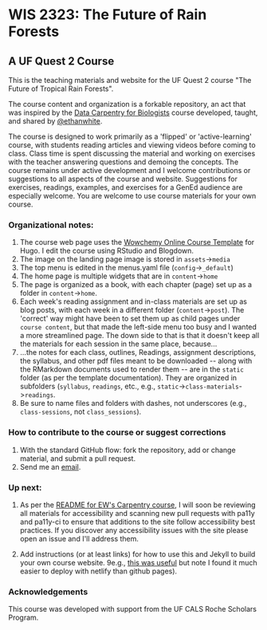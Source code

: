 # WIS 2323: The Future of Rain Forests

## A UF Quest 2 Course

This is the teaching materials and website for the UF Quest 2 course "The Future of Tropical Rain Forests". 

The course content and organization is a forkable repository, an act that was inspired by the [Data Carpentry for Biologists](https://github.com/datacarpentry/semester-biology) course developed, taught, and shared by [@ethanwhite](https://github.com/ethanwhite).

The course is designed to work primarily as a 'flipped' or 'active-learning' course, with students reading articles and viewing videos before coming to class. Class time is spent discussing the material and working on exercises with the teacher answering questions and demoing the concepts. The course remains under active development and I welcome contributions or suggestions to all aspects of the course and website. Suggestions for exercises, readings, examples, and exercises for a GenEd audience are especially welcome. You are welcome to use course materials for your own course.  

### Organizational notes:

1. The course web page uses the [Wowchemy Online Course Template](https://github.com/wowchemy/starter-hugo-online-course) for Hugo. I edit the course using RStudio and Blogdown.
2. The image on the landing page image is stored in `assets`->`media`   
3. The top menu is edited in the menus.yaml file (`config`->`_default`) 
4. The home page is multiple widgets that are in `content`->`home`
5. The page is organized as a book, with each chapter (page) set up as a folder in `content`->`home`. 
6. Each week's reading assignment and in-class materials are set up as blog posts, with each week in a different folder (`content`->`post`). The 'correct' way might have been to set them up as child pages under `course content`, but that made the left-side menu too busy and I wanted a more streamlined page. The down side to that is that it doesn't keep all the materials for each session in the same place, because...
7. ...the notes for each class, outlines, Readings, assignment descriptions, the syllabus, and other pdf files meant to be downloaded -- along with the RMarkdown documents used to render them -- are in the `static` folder (as per the template documentation). They are organized in subfolders (`syllabus`, `readings`, etc., e.g., `static`->`class-materials`->`readings`.
8. Be sure to name files and folders with dashes, not underscores (e.g., `class-sessions`, not `class_sessions`).

### How to contribute to the course or suggest corrections 

1. With the standard GitHub flow: fork the repository, add or change material, and submit a pull request.
2. Send me an [email](mailto:embruna@ufl.edu).


### Up next:
1. As per the [README for EW's Carpentry course](https://github.com/datacarpentry/semester-biology), I will soon be reviewing all materials for accessibility and scanning new pull requests with pa11y and pa11y-ci to ensure that additions to the site follow accessibility best practices. If you discover any accessibility issues with the site please open an issue and I'll address them.

2) Add instructions (or at least links) for how to use this and Jekyll to build your own course website. 9e.g., [this was useful](https://matteocourthoud.github.io/post/website/) but note I found it much easier to deploy with netlify than github pages). 

### Acknowledgements

This course was developed with support from the UF CALS Roche Scholars Program.